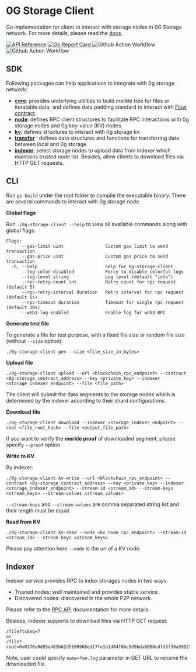 # 0G Storage Client

Go implementation for client to interact with storage nodes in 0G Storage network. For more details, please read the [docs](https://docs.0g.ai/0g-doc/docs).

[![API Reference](https://pkg.go.dev/badge/github.com/0glabs/0g-storage-client)](https://pkg.go.dev/github.com/0glabs/0g-storage-client)
[![Go Report Card](https://goreportcard.com/badge/github.com/0glabs/0g-storage-client)](https://goreportcard.com/report/github.com/0glabs/0g-storage-client)
![Github Action Workflow](https://github.com/0glabs/0g-storage-client/actions/workflows/go.yml/badge.svg)
![Github Action Workflow](https://github.com/0glabs/0g-storage-client/actions/workflows/tests.yml/badge.svg)

## SDK

Following packages can help applications to integrate with 0g storage network:

- **[core](core)**: provides underlying utilities to build merkle tree for files or iteratable data, and defines data padding standard to interact with [Flow contract](contract/contract.go).
- **[node](node)**: defines RPC client structures to facilitate RPC interactions with 0g storage nodes and 0g key-value (KV) nodes.
- **[kv](kv)**: defines structures to interact with 0g storage kv.
- **[transfer](transfer)** : defines data structures and functions for transferring data between local and 0g storage.
- **[indexer](indexer)**: select storage nodes to upload data from indexer which maintains trusted node list. Besides, allow clients to download files via HTTP GET requests.

## CLI

Run `go build` under the root folder to compile the executable binary. There are several commands to interact with 0g storage node.

**Global flags**

Run `./0g-storage-client --help` to view all available commands along with global flags:
```
Flags:
      --gas-limit uint                Custom gas limit to send transaction
      --gas-price uint                Custom gas price to send transaction
  -h, --help                          help for 0g-storage-client
      --log-color-disabled            Force to disable colorful logs
      --log-level string              Log level (default "info")
      --rpc-retry-count int           Retry count for rpc request (default 5)
      --rpc-retry-interval duration   Retry interval for rpc request (default 5s)
      --rpc-timeout duration          Timeout for single rpc request (default 30s)
      --web3-log-enabled              Enable log for web3 RPC
```

**Generate test file**

To generate a file for test purpose, with a fixed file size or random file size (without `--size` option):

```
./0g-storage-client gen --size <file_size_in_bytes>
```

**Upload file**

```
./0g-storage-client upload --url <blockchain_rpc_endpoint> --contract <0g-storage_contract_address> --key <private_key> --indexer <storage_indexer_endpoint> --file <file_path>
```

The client will submit the data segments to the storage nodes which is determined by the indexer according to their shard configurations.

**Download file**
```
./0g-storage-client download --indexer <storage_indexer_endpoint> --root <file_root_hash> --file <output_file_path>
```

If you want to verify the **merkle proof** of downloaded segment, please specify `--proof` option.

**Write to KV**

By indexer:
```
./0g-storage-client kv-write --url <blockchain_rpc_endpoint> --contract <0g-storage_contract_address> --key <private_key> --indexer <storage_indexer_endpoint> --stream-id <stream_id> --stream-keys <stream_keys> --stream-values <stream_values>
```

`--stream-keys` and `--stream-values` are comma separated string list and their length must be equal.

**Read from KV**

```
./0g-storage-client kv-read --node <kv_node_rpc_endpoint> --stream-id <stream_id> --stream-keys <stream_keys>
```

Please pay attention here `--node` is the url of a KV node.

## Indexer

Indexer service provides RPC to index storages nodes in two ways:

- Trusted nodes: well maintained and provides stable service.
- Discovered nodes: discovered in the whole P2P network.

Please refer to the [RPC API](https://docs.0g.ai/0g-doc/docs/0g-storage/rpc/indexer-api) documentation for more details.

Besides, indexer supports to download files via HTTP GET request:

```
/file?txSeq=7
or
/file?root=0x0376e0d95e483b62d5100968ed17fe1b1d84f0bc5d9bda8000cdfd3f39a59927
```

Note, user could specify `name=foo.log` parameter in GET URL to rename the downloaded file.
